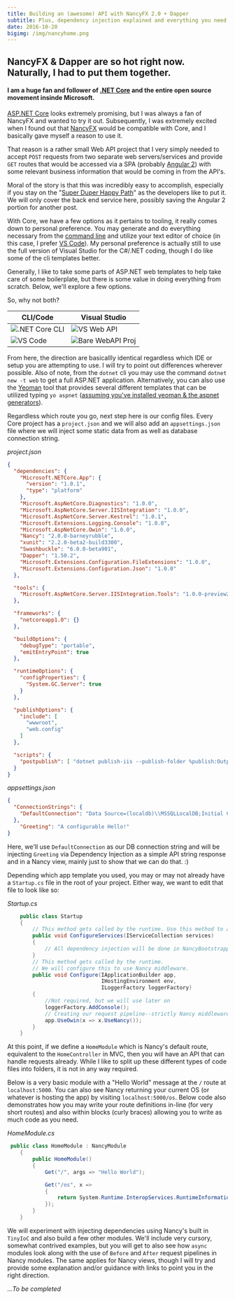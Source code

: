 ```yaml
---
title: Building an (awesome) API with NancyFX 2.0 + Dapper
subtitle: Plus, dependency injection explained and everything you need to get up and running.
date: 2016-10-20
bigimg: /img/nancyhome.png
---
```


## NancyFX & Dapper are so hot right now. Naturally, I had to put them together.

#### I am a huge fan and follower of [.NET Core](https://dot.net) and the entire open source movement insinde Microsoft. 

[ASP.NET Core](http://asp.net) looks extremely promising, but I was always a fan of NancyFX and wanted to try it out. Subsequently, I was extremely excited when I found out that [NancyFX](http://nancyfx.org) would be compatible with Core, and I basically gave myself a reason to use it.

That reason is a rather small Web API project that I very simply needed to accept `POST` requests from two separate web servers/services and provide `GET` routes that would be accessed via a SPA (probably [Angular 2](http://angular.io)) with some relevant business information that would be coming in from the API's.

Moral of the story is that this was incredibly easy to accomplish, especially if you stay on the "[Super Duper Happy Path](https://github.com/NancyFx/Nancy/wiki/Introduction)" as the developers like to put it.  We will only cover the back end service here, possibly saving the Angular 2 portion for another post.

With Core, we have a few options as it pertains to tooling, it really comes down to personal preference.  You may generate and do everything necessary from the [command line](https://github.com/dotnet/cli) and utilize your text editor of choice (in this case, I prefer [VS Code](http://code.visualstudio.com/)).  My personal preference is actually still to use the full version of Visual Studio for the C#/.NET coding, though I do like some of the cli templates better.

Generally, I like to take some parts of ASP.NET web templates to help take care of some boilerplate, but there is some value in doing everything from scratch. Below, we'll explore a few options.

So, why not both?

| **CLI/Code** | **Visual Studio** |
| ------------ | ----------------- |
| ![.NET Core CLI](http://i.imgur.com/PhJP72m.png) | ![VS Web API](http://i.imgur.com/HoGGd07.png)
| ![VS Code](http://i.imgur.com/VVHHhQG.png) | ![Bare WebAPI Proj](http://i.imgur.com/69T7KsR.png)

From here, the direction are basicallly identical regardless which IDE or setup you are attempting to use. I will try to point out differences wherever possible. Also of note, from the `dotnet` cli you may use the command `dotnet new -t web` to get a full ASP.NET application.  Alternatively, you can also use the [Yeoman](http://yeoman.io/) tool that provides several different templates that can be utilized typing `yo aspnet` ([assuming you've installed yeoman & the aspnet generators](https://docs.asp.net/en/latest/client-side/yeoman.html)).

Regardless which route you go, next step here is our config files.  Every Core project has a `project.json` and we will also add an `appsettings.json` file where we will inject some static data from as well as database connection string.

_project.json_

```json
{
  "dependencies": {
    "Microsoft.NETCore.App": {
      "version": "1.0.1",
      "type": "platform"
    },
    "Microsoft.AspNetCore.Diagnostics": "1.0.0",
    "Microsoft.AspNetCore.Server.IISIntegration": "1.0.0",
    "Microsoft.AspNetCore.Server.Kestrel": "1.0.1",
    "Microsoft.Extensions.Logging.Console": "1.0.0",
    "Microsoft.AspNetCore.Owin": "1.0.0",
    "Nancy": "2.0.0-barneyrubble",
    "xunit": "2.2.0-beta2-build3300",
    "Swashbuckle": "6.0.0-beta901",
    "Dapper": "1.50.2",
    "Microsoft.Extensions.Configuration.FileExtensions": "1.0.0",
    "Microsoft.Extensions.Configuration.Json": "1.0.0"
  },

  "tools": {
    "Microsoft.AspNetCore.Server.IISIntegration.Tools": "1.0.0-preview2-final"
  },

  "frameworks": {
    "netcoreapp1.0": {}
  },

  "buildOptions": {
    "debugType": "portable", 
    "emitEntryPoint": true
  },

  "runtimeOptions": {
    "configProperties": {
      "System.GC.Server": true
    }
  },

  "publishOptions": {
    "include": [
      "wwwroot",
      "web.config"
    ]
  },

  "scripts": {
    "postpublish": [ "dotnet publish-iis --publish-folder %publish:OutputPath% --framework %publish:coreclr%" ]
  }
}
```

_appsettings.json_

```json
{
  "ConnectionStrings": {
    "DefaultConnection": "Data Source=(localdb)\\MSSQLLocalDB;Initial Catalog=DemoDb;Integrated Security=True;Connect Timeout=30;Encrypt=False;TrustServerCertificate=True;ApplicationIntent=ReadWrite;MultiSubnetFailover=False"
  },
    "Greeting": "A configurable Hello!"
}
```

Here, we'll use `DefaultConnection` as our DB connection string and will be injecting `Greeting` via Dependency Injection as a simple API string response and in a Nancy view, mainly just to show that we can do that. :)

Depending which app template you used, you may or may not already have a `Startup.cs` file in the root of your project. Either way, we want to edit that file to look like so:

_Startup.cs_

```csharp
    public class Startup
    {
        // This method gets called by the runtime. Use this method to add services to the container.
        public void ConfigureServices(IServiceCollection services)
        {
            // All dependency injection will be done in NancyBootstrapper
        }
        // This method gets called by the runtime.
        // We will configure this to use Nancy middleware.
        public void Configure(IApplicationBuilder app,
                              IHostingEnvironment env,
                              ILoggerFactory loggerFactory)
        {
            //Not required, but we will use later on
            loggerFactory.AddConsole();
            // Creating our request pipeline--strictly Nancy middleware
            app.UseOwin(x => x.UseNancy());
        }
    }
```

At this point, if we define a `HomeModule` which is Nancy's default route, equivalent to the `HomeController` in MVC, then you will have an API that can handle requests already. While I like to split up these different types of code files into folders, it is not in any way required.

Below is a very basic module with a "Hello World" message at the `/` route at `localhost:5000`. You can also see Nancy returning your current OS (or whatever is hosting the app) by visiting `localhost:5000/os`.  Below code also demonstrates how you may write your route definitions in-line (for very short routes) and also within blocks (curly braces) allowing you to write as much code as you need.

_HomeModule.cs_

```csharp
 public class HomeModule : NancyModule
    {
        public HomeModule()
        {
            Get("/", args => "Hello World");

            Get("/os", x =>
            {
                return System.Runtime.InteropServices.RuntimeInformation.OSDescription;
            });
        }
    }
```

We will experiment with injecting dependencies using Nancy's built in `TinyIoC` and also build a few other modules. We'll include very cursory, somewhat contrived examples, but you will get to also see how `async` modules look along with the use of `Before` and `After` request pipelines in Nancy modules. The same applies for Nancy views, though I will try and provide some explanation and/or guidance with links to point you in the right direction.

_...To be completed_
